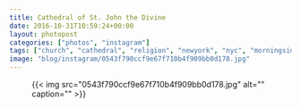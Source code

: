 ```yaml
---
title: Cathedral of St. John the Divine
date: 2016-10-31T10:59:24+00:00
layout: photopost
categories: ["photos", "instagram"]
tags: ["church", "cathedral", "religion", "newyork", "nyc", "morningsideheights", "architecture"]
image: "blog/instagram/0543f790ccf9e67f710b4f909bb0d178.jpg"
---
```


<figure class="photo photo--square">
  {{< img src="0543f790ccf9e67f710b4f909bb0d178.jpg" alt="" caption="" >}}

</figure>



